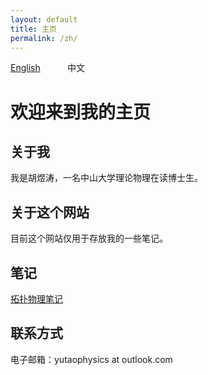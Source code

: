 ```yaml
---
layout: default
title: 主页
permalink: /zh/
---
```


[English](/en/)          &nbsp;&nbsp;&nbsp;&nbsp;   &nbsp;&nbsp;&nbsp;&nbsp;           中文

# 欢迎来到我的主页

## 关于我
我是胡煜涛，一名中山大学理论物理在读博士生。

## 关于这个网站
目前这个网站仅用于存放我的一些笔记。

## 笔记
[拓扑物理笔记](/拓扑物理笔记.pdf)

## 联系方式
电子邮箱：yutaophysics at outlook.com
